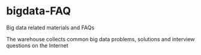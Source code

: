 # bigdata-FAQ
Big data related materials and FAQs

The warehouse collects common big data problems, solutions and interview questions on the Internet

